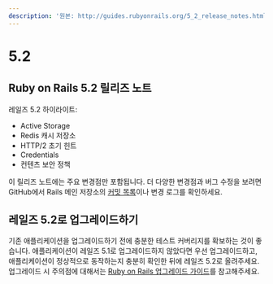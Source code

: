 ```yaml
---
description: '원본: http://guides.rubyonrails.org/5_2_release_notes.html'
---
```


# 5.2

## Ruby on Rails 5.2 릴리즈 노트

레일즈 5.2 하이라이트:

* Active Storage
* Redis 캐시 저장소
* HTTP/2 초기 힌트
* Credentials
* 컨텐츠 보안 정책

이 릴리즈 노트에는 주요 변경점만 포함됩니다. 더 다양한 변경점과 버그 수정을 보려면 GitHub에서 Rails 메인 저장소의 [커밋 목록](https://github.com/rails/rails/commits/5-2-stable)이나 변경 로그를 확인하세요.

## 레일즈 5.2로 업그레이드하기

기존 애플리케이션을 업그레이드하기 전에 충분한 테스트 커버리지를 확보하는 것이 좋습니다. 애플리케이션이 레일즈 5.1로 업그레이드하지 않았다면 우선 업그레이드하고, 애플리케이션이 정상적으로 동작하는지 충분히 확인한 뒤에 레일즈 5.2로 올려주세요. 업그레이드 시 주의점에 대해서는 [Ruby on Rails 업그레이드 가이드](http://guides.rubyonrails.org/upgrading_ruby_on_rails.html#upgrading-from-rails-5-1-to-rails-5-2)를 참고해주세요.

